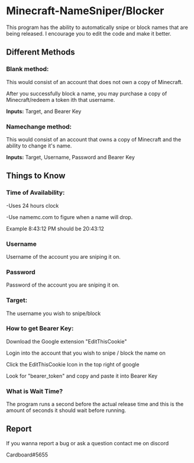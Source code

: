 
# Minecraft-NameSniper/Blocker

This program has the ability to automatically snipe or block names that are being released. I encourage you to edit the code and make it better.
## Different Methods

### **Blank method**:
This would consist of an account that does not own a copy of Minecraft.

After you successfully block a name, you may purchase a copy of Minecraft/redeem a token ith that username.

**Inputs:** Target, and Bearer Key

### **Namechange method**:
This would consist of an account that owns a copy of Minecraft and the ability to change it's name.

**Inputs:** Target, Username, Password and Bearer Key

## Things to Know
### Time of Availability:
-Uses 24 hours clock

-Use namemc.com to figure when a name will drop.

Example 8:43:12 PM should be 20:43:12

### Username
Username of the account you are sniping it on.
### Password
Password of the account you are sniping it on.
### Target:
The username you wish to snipe/block
### How to get Bearer Key:
Download the Google extension "EditThisCookie"

Login into the account that you wish to snipe / block the name on

Click the EditThisCookie Icon in the top right of google

Look for "bearer_token" and copy and paste it into Bearer Key
### What is Wait Time?
The program runs a second before the actual release time and this is the amount of seconds it should wait before running.
## Report
If you wanna report a bug or ask a question contact me on discord

Cardboard#5655

